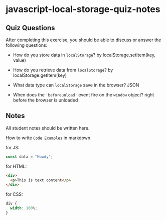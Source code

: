 # javascript-local-storage-quiz-notes

## Quiz Questions

After completing this exercise, you should be able to discuss or answer the following questions:

- How do you store data in `localStorage`?
by localStorage.setItem(key, value)

- How do you retrieve data from `localStorage`?
by localStorage.getItem(key)

- What data type can `localStorage` save in the browser?
JSON

- When does the `'beforeunload'` event fire on the `window` object?
right before the browser is unloaded

## Notes

All student notes should be written here.


How to write `Code Examples` in markdown

for JS:

```javascript
const data = "Howdy";
```

for HTML:

```html
<div>
  <p>This is text content</p>
</div>
```

for CSS:

```css
div {
  width: 100%;
}
```
